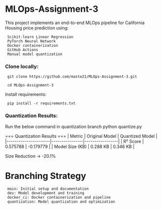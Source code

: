 # MLOps-Assignment-3

This project implements an end-to-end MLOps pipeline for California Housing price prediction using:

     Scikit-learn Linear Regression
     PyTorch Neural Network
     Docker containerization
     GitHub Actions 
     Manual model quantization

### Clone locally:

     git clone https://github.com/maste21/MLOps-Assignment-3.git

     cd MLOps-Assignment-3

 Install requirements:
   
     pip install -r requirements.txt

### Quantization Results:     
Run the below command in quantization branch
    python quantize.py

=== Quantization Results ===
| Metric               | Original Model | Quantized Model |
|----------------------|----------------|-----------------|
| R² Score            | 0.575788 | -0.179779 |
| Model Size (KB)     | 0.288 KB | 0.346 KB |

 Size Reduction ->  -20.1%               

# Branching Strategy

     main: Initial setup and documentation
     dev: Model development and training
     docker_ci: Docker containerization and pipeline
     quantization: Model quantization and optimization

